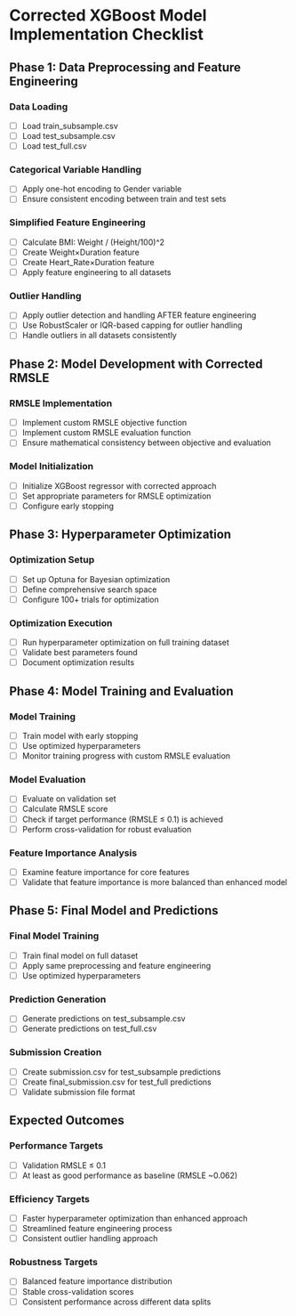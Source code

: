 # Corrected XGBoost Model Implementation Checklist

## Phase 1: Data Preprocessing and Feature Engineering

### Data Loading
- [ ] Load train_subsample.csv
- [ ] Load test_subsample.csv
- [ ] Load test_full.csv

### Categorical Variable Handling
- [ ] Apply one-hot encoding to Gender variable
- [ ] Ensure consistent encoding between train and test sets

### Simplified Feature Engineering
- [ ] Calculate BMI: Weight / (Height/100)^2
- [ ] Create Weight×Duration feature
- [ ] Create Heart_Rate×Duration feature
- [ ] Apply feature engineering to all datasets

### Outlier Handling
- [ ] Apply outlier detection and handling AFTER feature engineering
- [ ] Use RobustScaler or IQR-based capping for outlier handling
- [ ] Handle outliers in all datasets consistently

## Phase 2: Model Development with Corrected RMSLE

### RMSLE Implementation
- [ ] Implement custom RMSLE objective function
- [ ] Implement custom RMSLE evaluation function
- [ ] Ensure mathematical consistency between objective and evaluation

### Model Initialization
- [ ] Initialize XGBoost regressor with corrected approach
- [ ] Set appropriate parameters for RMSLE optimization
- [ ] Configure early stopping

## Phase 3: Hyperparameter Optimization

### Optimization Setup
- [ ] Set up Optuna for Bayesian optimization
- [ ] Define comprehensive search space
- [ ] Configure 100+ trials for optimization

### Optimization Execution
- [ ] Run hyperparameter optimization on full training dataset
- [ ] Validate best parameters found
- [ ] Document optimization results

## Phase 4: Model Training and Evaluation

### Model Training
- [ ] Train model with early stopping
- [ ] Use optimized hyperparameters
- [ ] Monitor training progress with custom RMSLE evaluation

### Model Evaluation
- [ ] Evaluate on validation set
- [ ] Calculate RMSLE score
- [ ] Check if target performance (RMSLE ≤ 0.1) is achieved
- [ ] Perform cross-validation for robust evaluation

### Feature Importance Analysis
- [ ] Examine feature importance for core features
- [ ] Validate that feature importance is more balanced than enhanced model

## Phase 5: Final Model and Predictions

### Final Model Training
- [ ] Train final model on full dataset
- [ ] Apply same preprocessing and feature engineering
- [ ] Use optimized hyperparameters

### Prediction Generation
- [ ] Generate predictions on test_subsample.csv
- [ ] Generate predictions on test_full.csv

### Submission Creation
- [ ] Create submission.csv for test_subsample predictions
- [ ] Create final_submission.csv for test_full predictions
- [ ] Validate submission file format

## Expected Outcomes

### Performance Targets
- [ ] Validation RMSLE ≤ 0.1
- [ ] At least as good performance as baseline (RMSLE ~0.062)

### Efficiency Targets
- [ ] Faster hyperparameter optimization than enhanced approach
- [ ] Streamlined feature engineering process
- [ ] Consistent outlier handling approach

### Robustness Targets
- [ ] Balanced feature importance distribution
- [ ] Stable cross-validation scores
- [ ] Consistent performance across different data splits